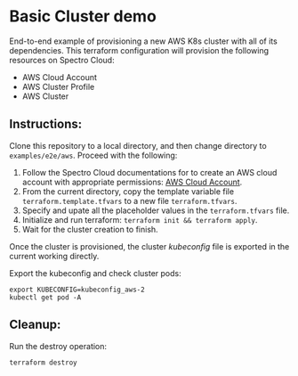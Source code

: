 # Basic Cluster demo

End-to-end example of provisioning a new AWS K8s cluster with all of its dependencies. This terraform configuration
will provision the following resources on Spectro Cloud:
- AWS Cloud Account
- AWS Cluster Profile
- AWS Cluster

## Instructions:

Clone this repository to a local directory, and then change directory to `examples/e2e/aws`. Proceed with the following:
1. Follow the Spectro Cloud documentations for to create an AWS cloud account with appropriate permissions:
[AWS Cloud Account](https://docs.spectrocloud.com/clusters/?clusterType=aws_cluster#awscloudaccountpermissions).
2. From the current directory, copy the template variable file `terraform.template.tfvars` to a new file `terraform.tfvars`.
3. Specify and upate all the placeholder values in the `terraform.tfvars` file.
4. Initialize and run terraform: `terraform init && terraform apply`.
5. Wait for the cluster creation to finish.

Once the cluster is provisioned, the cluster _kubeconfig_ file is exported in the current working directly.

Export the kubeconfig and check cluster pods:

```shell
export KUBECONFIG=kubeconfig_aws-2
kubectl get pod -A
```

## Cleanup:

Run the destroy operation:

```shell
terraform destroy
```
